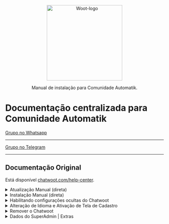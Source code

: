 <p align="center">
  <img src="https://s3.us-west-2.amazonaws.com/gh-assets.chatwoot.com/brand.svg" alt="Woot-logo" width="240" />

  <p align="center">Manual de instalação para Comunidade Automatik.</p>
</p>

# Documentação centralizada para Comunidade Automatik

[Grupo no Whatsapp](https://chat.whatsapp.com/CLKge3hmHmmBcIL04mBzmT)
<hr />

[Grupo no Telegram](https://t.me/chatwootbrasil)
<hr />

## Documentação Original

Está disponível [chatwoot.com/help-center](https://www.chatwoot.com/help-center).

<details>
  <summary>Atualização Manual (direta)</summary>
  
  Acesse o terminal e execute os seguinte comandos:
  
  ```bash
    cwctl --upgrade# Login as Chatwoot user
    sudo -i -u chatwoot

    # Navigate to the Chatwoot directory
    cd chatwoot

    # Pull the latest version of the master branch
    git checkout master && git pull
    
    # Ensure the ruby version is upto date
    rvm install "ruby-3.1.3"
    rvm use 3.1. --default

    # Update dependencies
    bundle
    yarn

    # Recompile the assets
    rake assets:precompile RAILS_ENV=production

    # Migrate the database schema
    RAILS_ENV=production bundle exec rake db:migrate

    # Switch back to root user
    exit

    # Reload systemd files
    systemctl daemon-reload

    # Restart the chatwoot server
    systemctl restart chatwoot.target
  ``` 

  Só use este abaixo se souber mexer como o git
  ```bash
    cwctl --upgrade# Login as Chatwoot user
    sudo -i -u chatwoot

    # Navigate to the Chatwoot directory
    cd chatwoot

    # Pull the latest version of the master branch
    git checkout develope && git pull
    
    # Ensure the ruby version is upto date
    rvm install "ruby-3.1.3"
    rvm use 3.1. --default

    # Update dependencies
    bundle
    yarn

    # Recompile the assets
    rake assets:precompile RAILS_ENV=production

    # Migrate the database schema
    RAILS_ENV=production bundle exec rake db:migrate

    # Switch back to root user
    exit

    # Reload systemd files
    systemctl daemon-reload

    # Restart the chatwoot server
    systemctl restart chatwoot.target
  ``` 
</details>

<details>
  <summary>Instalação Manual (direta)</summary>
  Obs: UBUNTU 22.04 RECOMENDADO!
  
  Acesse o terminal e execute os seguinte comandos:
  
  ```bash
    sudo apt update && apt upgrade -y
    wget https://get.chatwoot.app/linux/install.sh
    chmod +x install.sh
    ./install.sh --install
  ```
  
  Use as opções abaixo:  <br>  
  yes # Para Configurar Automaticamente Dominio! <br>  
  chatwoot.dominio.com.br # seu dominio com o subdominio do chatwoot  <br>  
  contato@dominio.com.br # seu email para gerar certificado SSL <br>  
  yes para todos

  #### Caso de algum erro ou demorar muito, teste refazendo a instalação   
</details>

<details>
  <summary>Habilitando configurações ocultas do Chatwoot</summary>
  
  Execute os comandos abaixo para se conectar ao PostgreSQL e fazer a liberação das configurações
  ```bash
    sudo -u postgres psql
    \c chatwoot_production
  ```
  ```bash
    update installation_configs set locked = false;
  ```
</details>

<details>
  <summary>Alteração de Idioma e Ativação de Tela de Cadastro</summary>
    
  ```bash
    cd /home/chatwoot/chatwoot
    nano .env
  ```

    Altere a linha
    DEFAULT_LOCALE=pt_BR
    ENABLE_ACCOUNT_SIGNUP=true

  ```bash
    sudo systemctl restart chatwoot.target
  ```
  
  Acesse: seudominio.com.br
  
  Faça seu cadastro  
</details>

<details>
  <summary>Remover o Chatwoot</summary>
  
  Execute os comandos abaixo:
  ```bash
    rm -rf /home/chatwoot
    rm -rf /etc/nginx/sites-available/nginx_chatwoot.conf
    rm -rf /etc/nginx/sites-enabled/nginx_chatwoot.conf

    nginx -t

    kill -9 $(lsof -i tcp:3000 -t)
  ```
  
  Remover o Ruby Sidekiq
  ```bash
    sudo apt-get remove --auto-remove ruby-sidekiq
    sudo apt-get purge ruby-sidekiq
  ```
  
  Remover o Ruby
  ```bash
    aptitude purge ruby
  ```
  
  Remover o usuário Chatwoot
  ```bash
    userdel -r chatwoot
  ```
  
  Reiniciar o nginx
  ```bash
    service nginx restart
  ```
</details>

<details>
  <summary>Dados do SuperAdmin | Extras</summary>
  
  Acesse super Admin: https://seudominio.com.br/super_admin

  Vá em Opção > installation_configs

  ```bash
    LOGO
    LOGO_THUMBNAIL
    NOMES CHATWOOT
    Alterando nomes na plataforma
    INSTALLATION_NAME
    BRAND_NAME
    TERMOS E POLITICA DE PRIVACIDADE
    TERMS_URL
    PRIVACY_URL
    BRAND_URL
    WIDGET_BRAND_URL
  ```

</details>
